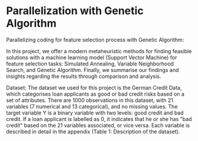 # Parallelization with Genetic Algorithm
Parallelizing coding for feature selection process with Genetic Algorithm:

In this project, we offer a modern metaheuristic methods for finding feasible solutions with a machine learning model (Support Vector Machine) for feature selection tasks: Simulated Annealing, Variable Neighborhood Search, and Genetic Algorithm. Finally, we summarise our findings and insights regarding the results through comparison and analysis.


Dataset:
The dataset we used for this project is the German Credit Data, which categorises loan applicants
as good or bad credit risks based on a set of attributes. There are 1000 observations in this
dataset, with 21 variables (7 numerical and 13 categorical), and no missing values. The target
variable Y is a binary variable with two levels: good credit and bad credit. If a loan applicant is
labelled as 0, it indicates that he or she has "bad credit" based on the 21 variables associated, or
vice versa. Each variable is described in detail in the appendix (Table 1: Description of the
dataset).
